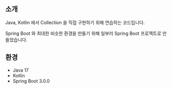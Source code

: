 ## 소개

Java, Kotlin 에서 Collection 을 직접 구현하기 위해 연습하는 코드입니다.

Spring Boot 와 최대한 비슷한 환경을 만들기 위해 일부러 Spring Boot 프로젝트로 만들었습니다.

## 환경

- Java 17
- Kotlin
- Spring Boot 3.0.0
